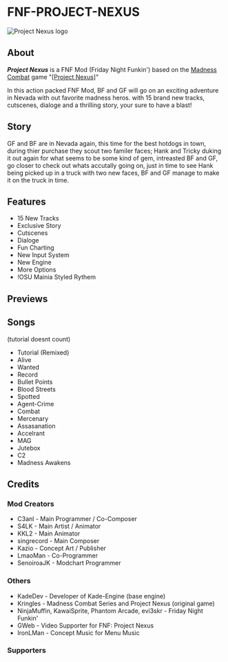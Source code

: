 # FNF-PROJECT-NEXUS
![Project Nexus logo](https://user-images.githubusercontent.com/26305836/110529589-4b4eb600-80ce-11eb-9c44-e899118b0bf0.png)
## About
***Project Nexus*** is a FNF Mod (Friday Night Funkin') based on the [Madness Combat]() game "[[Project Nexus]]()"

In this action packed FNF Mod, BF and GF will go on an exciting adventure in Nevada with out favorite madness heros. with 15 brand new tracks, cutscenes, dialoge and a thrilling story, your sure to have a blast!

## Story
GF and BF are in Nevada again, this time for the best hotdogs in town, during thier purchase they scout two familer faces; Hank and Tricky duking it out again for what seems to be some kind of gem, intreasted BF and GF, go closer to check out whats accutally going on, just in time to see Hank being picked up in a truck with two new faces, BF and GF manage to make it on the truck in time.

## Features
- 15 New Tracks
- Exclusive Story
- Cutscenes
- Dialoge
- Fun Charting
- New Input System
- New Engine
- More Options
- !OSU Mainia Styled Rythem

## Previews

## Songs
(tutorial doesnt count)
- Tutorial (Remixed)
- Alive
- Wanted
- Record
- Bullet Points
- Blood Streets
- Spotted
- Agent-Crime
- Combat
- Mercenary
- Assasanation
- Accelrant
- MAG
- Jutebox
- C2
- Madness Awakens

## Credits
### Mod Creators
- C3anl - Main Programmer / Co-Composer
- S4LK - Main Artist / Animator
- KKL2 - Main Animator
- singrecord - Main Composer
- Kazio - Concept Art / Publisher
- LmaoMan - Co-Programmer
- SenoiroaJK - Modchart Programmer
### Others
- KadeDev - Developer of Kade-Engine (base engine)
- Kringles - Madness Combat Series and Project Nexus (original game)
- NinjaMuffin, KawaiSprite, Phantom Arcade, evi3skr - Friday Night Funkin'
- GWeb - Video Supporter for FNF: Project Nexus
- IronLMan - Concept Music for Menu Music
### Supporters
